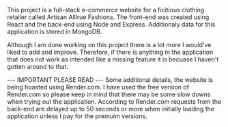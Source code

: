 This project is a full-stack e-commerce website for a ficitious clothing retailer called Artisan Alllrue Fashions.
The front-end was created using React and the back-end using Node and Express.
Additionaly data for this application is stored in MongoDB.

Although I am done working on this project there is a lot more I would've liked to add and improve.
Therefore, if there is anything in the application that does not work as intended like a missing feature
it is becuase I haven't gotten around to that.

--- IMPORTANT PLEASE READ ---
Some additional details, the website is being hoasted using Render.com. I have used the free version
of Render.com so please keep in mind that there may be some slow downs when trying out the application.
According to Render.com requests from the back-end are delayed up to 50 seconds or more when initially loading the application unless I pay for the premuim versions.

